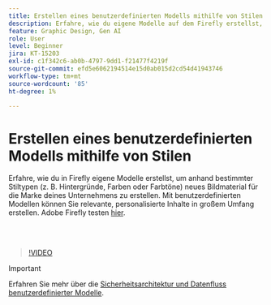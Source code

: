 ```yaml
---
title: Erstellen eines benutzerdefinierten Modells mithilfe von Stilen
description: Erfahre, wie du eigene Modelle auf dem Firefly erstellst, um der Marke deines Unternehmens neues Bildmaterial zu verleihen.
feature: Graphic Design, Gen AI
role: User
level: Beginner
jira: KT-15203
exl-id: c1f342c6-ab0b-4797-9dd1-f21477f4219f
source-git-commit: efd5e6062194514e15d0ab015d2cd54d41943746
workflow-type: tm+mt
source-wordcount: '85'
ht-degree: 1%

---
```


# Erstellen eines benutzerdefinierten Modells mithilfe von Stilen

Erfahre, wie du in Firefly eigene Modelle erstellst, um anhand bestimmter Stiltypen (z. B. Hintergründe, Farben oder Farbtöne) neues Bildmaterial für die Marke deines Unternehmens zu erstellen. Mit benutzerdefinierten Modellen können Sie relevante, personalisierte Inhalte in großem Umfang erstellen. Adobe Firefly testen [hier](https://firefly.adobe.com/).

<br> 

>[!VIDEO](https://video.tv.adobe.com/v/3428003?quality=12&learn=on&hidetitle=true)

>[!IMPORTANT]
>
>Erfahren Sie mehr über die [Sicherheitsarchitektur und Datenfluss benutzerdefinierter Modelle](https://www.adobe.com/content/dam/cc/en/trust-center/ungated/whitepapers/creative-cloud/adobe-firefly-custom-models-security-fact-sheet.pdf).
